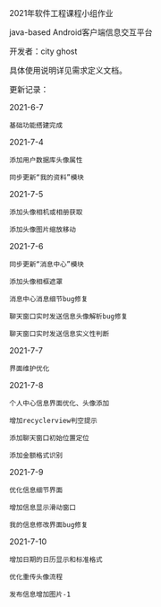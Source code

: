 2021年软件工程课程小组作业

java-based Android客户端信息交互平台

  开发者：city ghost
  
  具体使用说明详见需求定义文档。
  
  更新记录：
  
  2021-6-7
  
    基础功能搭建完成
    
  2021-7-4
  
    添加用户数据库头像属性 
    
    同步更新“我的资料”模块
    
  2021-7-5
  
    添加头像相机或相册获取
  
    添加头像图片缩放移动
    
  2021-7-6
  
    同步更新“消息中心”模块 
    
    添加头像相框遮罩 
    
    消息中心消息细节bug修复
    
    聊天窗口实时发送信息头像解析bug修复
    
    聊天窗口实时发送信息实义性判断
    
  2021-7-7
  
    界面维护优化
    
  2021-7-8
  
    个人中心信息界面优化、头像添加
    
    增加recyclerview判空提示

    添加聊天窗口初始位置定位
    
    添加金额格式识别
    
  2021-7-9
  
    优化信息细节界面
    
    增加信息显示滑动窗口
    
    我的信息修改界面bug修复
    
  2021-7-10
  
    增加日期的日历显示和标准格式
    
    优化重传头像流程
    
    发布信息增加图片-1
    
